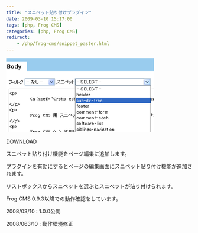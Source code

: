 ```yaml
---
title: "スニペット貼り付けプラグイン"
date: 2009-03-10 15:17:00
tags: [php, Frog CMS]
categories: [php, Frog CMS]
redirect:
    - /php/frog-cms/snippet_paster.html
---
```



![tag_assistスクリーンショット][1] 

 [1]: /images/2009_0310_snippet_paster_ss_20090610.png

[DOWNLOAD][2] 

 [2]: /files/snippet_paster_1.0.0_20090310.zip

スニペット貼り付け機能をページ編集に追加します。 

プラグインを有効にするとページの編集画面にスニペット貼り付け機能が追加されます。
	  
リストボックスからスニペットを選ぶとスニペットが貼り付けられます。 

Frog CMS 0.9.3以降での動作確認をしています。
  


2008/03/10
: 1.0.0公開

2008/063/10
: 動作環境修正
